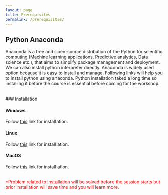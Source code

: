 ```yaml
---
layout: page
title: Prerequisites
permalink: /prerequisites/
---
```

## Python Anaconda

Anaconda is a free and open-source distribution of the Python for scientific computing (Machine learning applications, Predictive analytics, Data science etc.), that aims to simplify package management and deployment. We can also install python interpreter directly. Anaconda is widely used option because it is easy to install and manage. Following links will help you to install python using anaconda. Python installation taked a long time so installing it before the course is essential before coming for the workshop.

<br>
### Installation

#### Windows
Follow [this](https://docs.anaconda.com/anaconda/install/windows/) link for installation.

#### Linux
Follow [this](https://docs.anaconda.com/anaconda/install/linux/) link for installlation.

#### MacOS
Follow [this](https://docs.anaconda.com/anaconda/install/mac-os/) link for installlation.

<br>
<span style='color:red'>
*Problem related to installation will be solved before the session starts but prior installation will save time and you will learn more.</span> 